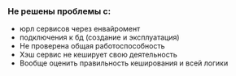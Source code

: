 ### Не решены проблемы с:
- юрл сервисов через енвайромент
- подключения к бд (создание и эксплуатация)
- Не проверена общая работоспособность
- Хэш сервис не кеширует свою деятельность
- Вообще оценить правильность кеширования и всей логики
